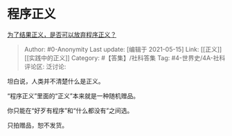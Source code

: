 # 程序正义
[为了结果正义，是否可以放弃程序正义？](https://www.zhihu.com/question/26077409/answer/1853071482)

> Author: #0-Anonymity
> Last update: [编辑于 2021-05-15]
> Link: [[正义]] [[实践中的正义]]
> Category: #【答集】/社科答集
> Tag: #4-世界史/4A-社科
> 评论区:
> 泛讨论:

坦白说，人类并不清楚什么是正义。

“程序正义”里面的“正义”本来就是一种随机赠品。

你只能在“好歹有程序”和“什么都没有”之间选。

只拍赠品，恕不发货。
